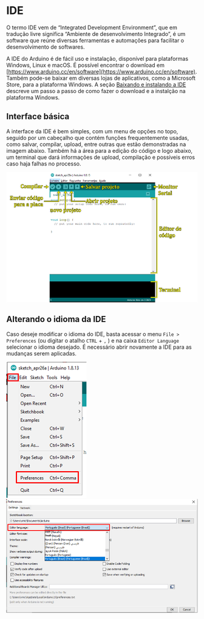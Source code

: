 # IDE
O termo IDE vem de “Integrated Development Environment”, que em tradução livre significa “Ambiente de desenvolvimento Integrado”, é um software que reúne diversas ferramentas e automações para facilitar o desenvolvimento de softwares.

A IDE do Arduino é de fácil uso e instalação, disponível para plataformas Windows, Linux e macOS. É possível encontrar o download em [https://www.arduino.cc/en/software](https://www.arduino.cc/en/software). Também pode-se baixar em diversas lojas de aplicativos, como a Microsoft Store, para a plataforma Windows. A seção [Baixando e instalando a IDE](instalacao-ide.md) descreve um passo a passo de como fazer o download e a instalção na plataforma Windows.

## Interface básica
A interface da IDE é bem simples, com um menu de opções no topo, seguido por um cabeçalho que contém funções frequentemente usadas, como salvar, compilar, upload, entre outras que estão demonstradas na imagem abaixo.
Também há a área para a edição do código e logo abaixo, um terminal que dará informações de upload, compilação e possíveis erros caso haja falhas no processo. 

![Interface básica](./images/interface-1.png)

 
## Alterando o idioma da IDE
Caso deseje modificar o idioma do IDE, basta acessar o menu `File > Preferences` (ou digitar o atalho `CTRL` + `,` ) e na caixa `Editor Language` selecionar o idioma desejado. É necessário abrir novamente a IDE para as mudanças serem aplicadas.

![Instalação do software](./images/idioma-1.png)
![Instalação do software](./images/idioma-2.png)


